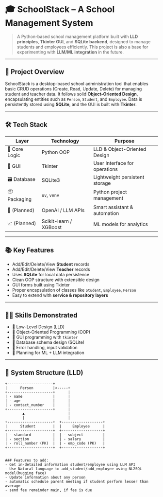 # 🎓 SchoolStack – A School Management System

> A Python-based school management platform built with **LLD principles**, **Tkinter GUI**, and **SQLite backend**, designed to manage students and employees efficiently. This project is also a base for experimenting with **LLM/ML integration** in the future.

---

## 🚀 Project Overview

SchoolStack is a desktop-based school administration tool that enables basic CRUD operations (Create, Read, Update, Delete) for managing student and teacher data. It follows solid **Object-Oriented Design**, encapsulating entities such as `Person`, `Student`, and `Employee`. Data is persistently stored using **SQLite**, and the GUI is built with **Tkinter**.

---

## 🛠 Tech Stack

| Layer         | Technology        | Purpose                          |
|---------------|-------------------|----------------------------------|
| 🧱 Core Logic | Python OOP        | LLD & Object-Oriented Design     |
| 🎨 GUI        | Tkinter           | User Interface for operations    |
| 🗃 Database    | SQLite3           | Lightweight persistent storage   |
| 📦 Packaging  | `uv`, `venv`      | Python project management        |
| 🤖 (Planned)  | OpenAI / LLM APIs | Smart assistant & automation     |
| 📈 (Planned)  | Scikit-learn / XGBoost | ML models for analytics       |

---

## 📚 Key Features

- Add/Edit/Delete/View **Student** records
- Add/Edit/Delete/View **Teacher** records
- Uses **SQLite** for local data persistence
- Clean OOP structure with extensible design
- GUI forms built using Tkinter
- Proper encapsulation of classes like `Student`, `Employee`, `Person`
- Easy to extend with **service & repository layers**

---

## 👨‍💻 Skills Demonstrated

- 🔸 Low-Level Design (LLD)
- 🔸 Object-Oriented Programming (OOP)
- 🔸 GUI programming with `tkinter`
- 🔸 Database schema design (SQLite)
- 🔸 Error handling, input validation
- 🔸 Planning for ML + LLM integration

---

## 🧩 System Structure (LLD)

```text
+---------------------+
|      Person         |<-----+
+---------------------+      |
| - name              |      |
| - age               |      |
| - contact_number    |      |
+---------------------+      |
        ▲                    |
        |                    |
+---------------------+  +-------------------+
|      Student        |  |     Employee      |
+---------------------+  +-------------------+
| - standard          |  | - subject         |
| - section           |  | - salary          |
| - roll_number (PK)  |  | - emp_code (PK)   |
+---------------------+  +-------------------+


### Features to add:
- Get in-detailed information student/employee using LLM API
- Use Natural language to add_student/add_employee using NL2SQL model(hugging face)
- Update information about any person
- automatic schedule parent meeting if student perform lesser than average
- send fee remainder main, if fee is due